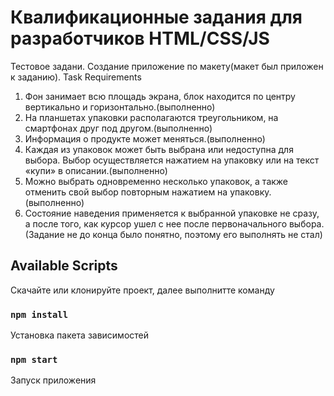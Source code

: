 # Квалификационные задания для разработчиков HTML/CSS/JS

Тестовое задани. Создание приложение по макету(макет был приложен к заданию).
Task Requirements

1. Фон занимает всю площадь экрана, блок находится по центру вертикально и
   горизонтально.(выполненно)
2. На планшетах упаковки располагаются треугольником, на смартфонах друг под
   другом.(выполненно)
3. Информация о продукте может меняться.(выполненно)
4. Каждая из упаковок может быть выбрана или недоступна для выбора. Выбор
   осуществляется нажатием на упаковку или на текст «купи» в описании.(выполненно)
5. Можно выбрать одновременно несколько упаковок, а также отменить свой
   выбор повторным нажатием на упаковку.(выполненно)
6. Состояние наведения применяется к выбранной упаковке не сразу, а после того,
   как курсор ушел с нее после первоначального выбора.(Задание не до конца было понятно, поэтому его выполнять не стал)

## Available Scripts

Скачайте или клонируйте проект, далее выполнитте команду

### `npm install`

Установка пакета зависимостей

### `npm start`

Запуск приложения
